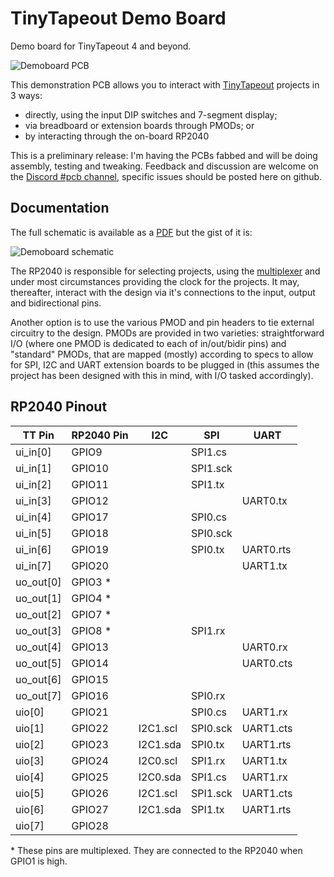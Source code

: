 # TinyTapeout Demo Board

Demo board for TinyTapeout 4 and beyond.

![Demoboard PCB](https://raw.githubusercontent.com/TinyTapeout/tt-demo-pcb/main/doc/img/tt4-demoboard-preview.png)

This demonstration PCB allows you to interact with [TinyTapeout](https://tinytapeout.com/) projects in 3 ways:

  * directly, using the input DIP switches and 7-segment display;
  * via breadboard or extension boards through PMODs; or
  * by interacting through the on-board RP2040
  
This is a preliminary release: I'm having the PCBs fabbed and will be doing assembly, testing and tweaking.  Feedback and discussion are welcome on the [Discord #pcb channel](https://discord.gg/qZHPrPsmt6), specific issues should be posted here on github.

## Documentation

The full schematic is available as a [PDF](https://raw.githubusercontent.com/TinyTapeout/tt-demo-pcb/main/doc/demoboard-prelim-v1-0-3.pdf) but the gist of it is:

![Demoboard schematic](https://raw.githubusercontent.com/TinyTapeout/tt-demo-pcb/main/doc/img/tt4-schematic-preview.png)

The RP2040 is responsible for selecting projects, using the [multiplexer](https://github.com/TinyTapeout/tt-multiplexer/blob/main/docs/INFO.md) and under most circumstances providing the clock for the projects. It may, thereafter, interact with the design via it's connections to the input, output and bidirectional pins.

Another option is to use the various PMOD and pin headers to tie external circuitry to the design.  PMODs are provided in two varieties: straightforward I/O (where one PMOD is dedicated to each of in/out/bidir pins) and "standard" PMODs, that are mapped (mostly) according to specs to allow for SPI, I2C and UART extension boards to be plugged in (this assumes the project has been designed with this in mind, with I/O tasked accordingly). 

## RP2040 Pinout

| TT Pin    | RP2040 Pin | I2C      | SPI      | UART     |
| --------- | ---------- | -------- | -------- | -------- |
| ui_in[0]  | GPIO9      |          | SPI1.cs  |          |
| ui_in[1]  | GPIO10     |          | SPI1.sck |          |
| ui_in[2]  | GPIO11     |          | SPI1.tx  |          |
| ui_in[3]  | GPIO12     |          |          | UART0.tx |
| ui_in[4]  | GPIO17     |          | SPI0.cs  |          |
| ui_in[5]  | GPIO18     |          | SPI0.sck |          |
| ui_in[6]  | GPIO19     |          | SPI0.tx  | UART0.rts|
| ui_in[7]  | GPIO20     |          |          | UART1.tx |
| uo_out[0] | GPIO3 \*   |          |          |          |
| uo_out[1] | GPIO4 \*   |          |          |          |
| uo_out[2] | GPIO7 \*   |          |          |          |
| uo_out[3] | GPIO8 \*   |          | SPI1.rx  |          |
| uo_out[4] | GPIO13     |          |          | UART0.rx |
| uo_out[5] | GPIO14     |          |          | UART0.cts|
| uo_out[6] | GPIO15     |          |          |          |
| uo_out[7] | GPIO16     |          | SPI0.rx  |          |
| uio[0]    | GPIO21     |          | SPI0.cs  | UART1.rx |
| uio[1]    | GPIO22     | I2C1.scl | SPI0.sck | UART1.cts|
| uio[2]    | GPIO23     | I2C1.sda | SPI0.tx  | UART1.rts|
| uio[3]    | GPIO24     | I2C0.scl | SPI1.rx  | UART1.tx |
| uio[4]    | GPIO25     | I2C0.sda | SPI1.cs  | UART1.rx |
| uio[5]    | GPIO26     | I2C1.scl | SPI1.sck | UART1.cts|
| uio[6]    | GPIO27     | I2C1.sda | SPI1.tx  | UART1.rts|
| uio[7]    | GPIO28     |          |          |          |

\* These pins are multiplexed. They are connected to the RP2040 when GPIO1 is high.
